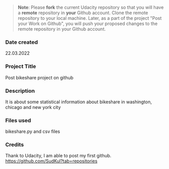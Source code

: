 >**Note**: Please **fork** the current Udacity repository so that you will have a **remote** repository in **your** Github account. Clone the remote repository to your local machine. Later, as a part of the project "Post your Work on Github", you will push your proposed changes to the remote repository in your Github account.

### Date created
22.03.2022

### Project Title
Post bikeshare project on github

### Description
It is about some statistical information about bikeshare in washington, chicago and new york city

### Files used
bikeshare.py and csv files

### Credits
Thank to Udacity, I am able to post my first github.
https://github.com/SudKul?tab=repositories
